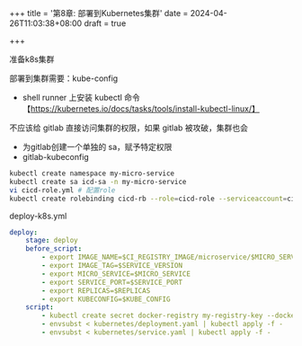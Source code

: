 +++
title = '第8章: 部署到Kubernetes集群'
date = 2024-04-26T11:03:38+08:00
draft = true

+++

准备k8s集群

部署到集群需要：kube-config

+ shell runner 上安装 kubectl 命令 【https://kubernetes.io/docs/tasks/tools/install-kubectl-linux/】

不应该给 gitlab 直接访问集群的权限，如果 gitlab 被攻破，集群也会

+ 为gitlab创建一个单独的 sa，赋予特定权限
+ gitlab-kubeconfig

```sh
kubectl create namespace my-micro-service
kubectl create sa icd-sa -n my-micro-service
vi cicd-role.yml # 配置role
kubectl create rolebinding cicd-rb --role=cicd-role --serviceaccount=cicd-sa -n my-micro-service

```



deploy-k8s.yml

```yml
deploy:
    stage: deploy
    before_script:
        - export IMAGE_NAME=$CI_REGISTRY_IMAGE/microservice/$MICRO_SERVICE
        - export IMAGE_TAG=$SERVICE_VERSION
        - export MICRO_SERVICE=$MICRO_SERVICE
        - export SERVICE_PORT=$SERVICE_PORT
        - export REPLICAS=$REPLICAS
        - export KUBECONFIG=$KUBE_CONFIG
    script:
        - kubectl create secret docker-registry my-registry-key --docker-server=$CI_REGISTRY --docker-username=$GITLAB_USER --docker-password=$GITLAB_PASSWORD -n my-micro-service --dry-run=client -o yaml | kubectl apply -f -
        - envsubst < kubernetes/deployment.yaml | kubectl apply -f -
        - envsubst < kubernetes/service.yaml | kubectl apply -f -

```

